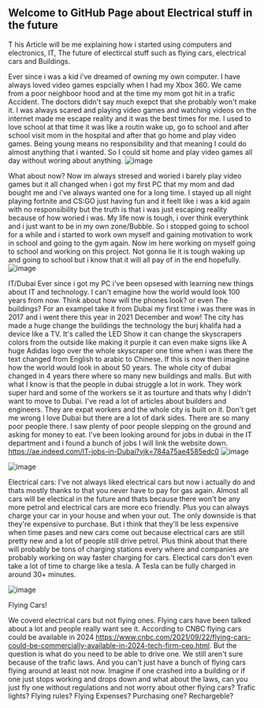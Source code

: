 ## Welcome to GitHub Page about Electrical stuff in the future
T
his Article will be me explaining how i started using computers and electronics, IT, The future of electircal stuff such as flying cars, electrical cars and Buildings.

Ever since i was a kid i've dreamed of owning my own computer. I have always loved video games espcially when I had my Xbox 360. We came from a poor neighboor hood and at the time my mom got hit in a trafic Accident. The doctors didn't say much exepct that she probably won't make it. I was always scared and playing video games and watching videos on the internet made me escape reality and it was the best times for me. I used to love school at that time it was like a routin wake up, go to school and after school visit mom in the hospital and after that go home and play video games. Being young means no responsibility and that meaning I could do almost anything that i wanted. So I could sit home and play video games all day without woring about anything. 
![image](https://user-images.githubusercontent.com/70017433/154059802-7148fd44-f069-4f3f-841c-8788852c6a2f.png)



What about now?
Now im always stresed and woried i barely play video games but it all changed when i got my first PC that my mom and dad bought me and i've always wanted one for a long time. I stayed up all night playing fortnite and CS:GO just having fun and it feelt like i was a kid again with no responsibility but the truth is that i was just escaping reality because of how woried i was. My life now is tough, i over think everythink and i just want to be in my own zone/Bubble. So i stopped going to school for a while and i started to work own myself and gaining motivation to work in school and going to the gym again. Now im here working on myself going to school and working on this project. Not gonna lie it is tough waking up and going to school but i know that it will all pay of in the end hopefully. 
![image](https://user-images.githubusercontent.com/70017433/154059696-83b33dfa-50fc-4dcd-9588-e3c24b006aaf.png)



IT/Dubai
Ever since i got my PC i've been opsesed with learning new things about IT and technology. I can't emagine how the world would look 100 years from now. Think about how will the phones look? or even The buildings? For an exampel take it from Dubai my first time i was there was in 2017 and i went there this year in 2021 December and wow! The city has made a huge change the buildings the technology the burj khalifa had a device like a TV. It's called the LED Show it can change the skyscrapers colors from the outside like making it purple it can even make signs like A huge Adidas logo over the whole skyscraper one time when i was there the text changed from English to arabic to Chinese. If this is now then imagine how the world would look in about 50 years. The whole city of dubai changed in 4 years there where so many new buildings and malls. But with what I know is that the people in dubai struggle a lot in work. They work super hard and some of the workers se it as tourture and thats why I didn't want to move to Dubai. I've read a lot of articles about builders and engineers. They are expat workers and the whole city is built on it. Don't get me wrong I love Dubai but there are a lot of dark sides. There are so many poor people there. I saw plenty of poor people slepping on the ground and asking for money to eat. I've been looking around for jobs in dubai in the IT department and i found a bunch of jobs I will link the website down.   
https://ae.indeed.com/IT-jobs-in-Dubai?vjk=784a75ae4585edc0
![image](https://user-images.githubusercontent.com/70017433/154059508-48d04564-91fc-467f-b272-6d742beffcc2.png)


![image](https://user-images.githubusercontent.com/70017433/156356881-1fe45a5d-c422-46b7-b151-19dcc41e08fd.png)


Electrical cars: I've not always liked electrical cars but now i actually do and thats mostly thanks to that you never have to pay for gas again. Almost all cars will be electical in the future and thats because there won't be any more petrol and electrical cars are more eco friendly. Plus you can always charge your car in your house and when your out. The only downside is that they're expensive to purchase. But i think that they'll be less expensive when time pases and new cars come out because electrical cars are still pretty new and a lot of people still drive petrol. Plus think about that there will probably be tons of charging stations every where and companies are probably working on way faster charging for cars. Electical cars don't even take a lot of time to charge like a tesla. A Tesla can be fully charged in around 30+ minutes. 


![image](https://user-images.githubusercontent.com/70017433/156357008-384c92cf-d023-418a-9c40-2c10b24bffb9.png)



Flying Cars! 

We coverd electrical cars but not flying ones. Flying cars have been talked about a lot and people really want see it. According to CNBC flying cars could be available in 2024 https://www.cnbc.com/2021/09/22/flying-cars-could-be-commercially-available-in-2024-tech-firm-ceo.html. But the question is what do you need to be able to drive one. We still aren't sure because of the trafic laws. And you can't just have a bunch of flying cars flying around at least not now. Imagine if one crashed into a building or if one just stops working and drops down and what about the laws, can you just fly one without regulations and not worry about other flying cars? Trafic lights? Flying rules? Flying Expenses? Purchasing one? Rechargeble?






